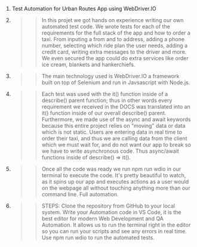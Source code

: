 1. Test Automation for Urban Routes App using WebDriver.IO
2. > > In this projet we got hands on experience writing our own automated test code. We wrote tests for each of the requirements for the full stack of the app and how to order a taxi. From inputing a from and to address, adding a phone number, selecting which ride plan the user needs, adding a credit card, writing extra messages to the driver and more. We even secured the app could do extra services like order ice cream, blankets and hankerchiefs.

3. > > The main technology used is WebDriver.IO a framework built on top of Selenium and run in Javsascript with Node.js.

4. > > Each test was used with the it() function inside of a describe() parent function; thus in other words every requirement we received in the DOCS was translated into an it() function inside of our overall describe() parent.  Furthermore, we made use of the async and await keywords because this entire project relies on "moving" data or data which is not static. Users are entering data in real time to order their taxi, and thus we are calling data from the client which we must wait for, and do not want our app to break so we have to write asynchronous code. Thus async/await functions inside of describe() => it().

5. > > Once all the code was ready we run npm run wdio in our terminal to execute the code. It's pretty beautiful to watch, as it spins up our app and executes actions as a user would on the webpage all without touching anything more than our command line. Full automation.

6. >> STEPS: Clone the repository from GitHub to your local system. Write your Automation code in VS Code, it is the best editor for modern Web Development and QA Automation. It allows us to run the terminal right in the editor so you can run your scripts and see any errors in real time. Use npm run wdio to run the automated tests. 